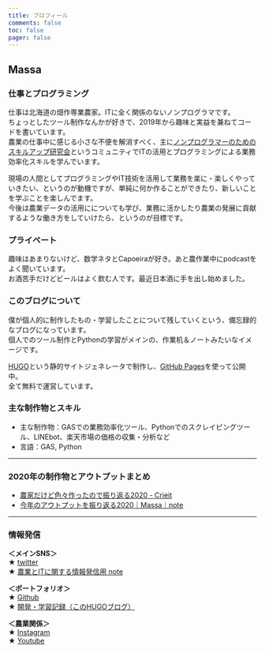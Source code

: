 ```yaml
---
title: プロフィール
comments: false
toc: false
pager: false
---
```



## Massa

### 仕事とプログラミング

仕事は北海道の畑作専業農家。ITに全く関係のないノンプログラマです。  
ちょっとしたツール制作なんかが好きで、2019年から趣味と実益を兼ねてコードを書いています。  
農業の仕事中に感じる小さな不便を解消すべく、主に[ノンプログラマーのためのスキルアップ研究会](https://tonari-it.com/community-nonpro-semi/)というコミュニティでITの活用とプログラミングによる業務効率化スキルを学んでいます。

現場の人間としてプログラミングやIT技術を活用して業務を楽に・楽しくやっていきたい、というのが動機ですが、単純に何か作ることができたり、新しいことを学ぶことを楽しんでます。  
今後は農業データの活用にについても学び、業務に活かしたり農業の発展に貢献するような働き方をしていけたら、というのが目標です。

### プライベート

趣味はあまりないけど、数学ネタとCapoeiraが好き。あと農作業中にpodcastをよく聞いています。  
お酒苦手だけどビールはよく飲む人です。最近日本酒に手を出し始めました。

### このブログについて

僕が個人的に制作したもの・学習したことについて残していくという、備忘録的なブログになっています。  
個人でのツール制作とPythonの学習がメインの、作業机＆ノートみたいなイメージです。

[HUGO](https://gohugo.io/)という静的サイトジェネレータで制作し、[GitHub Pages](https://docs.github.com/ja/free-pro-team@latest/github/working-with-github-pages/about-github-pages)を使って公開中。  
全て無料で運営しています。

### 主な制作物とスキル

- 主な制作物：GASでの業務効率化ツール、Pythonでのスクレイピングツール、LINEbot、楽天市場の価格の収集・分析など
- 言語：GAS, Python

----
### 2020年の制作物とアウトプットまとめ

- [農家だけど色々作ったので振り返る2020 - Crieit](https://crieit.net/posts/GAS-Python)  
- [今年のアウトプットを振り返る2020｜Massa｜note](https://note.com/agrifeel_labo/n/n24dfceedab23)

----
### 情報発信

**＜メインSNS＞**  
★ [twitter](https://twitter.com/massasquash)  
★ [農業とITに関する情報発信用 note](https://note.mu/agrifeel_labo)

**＜ポートフォリオ＞**  
★ [Github](https://github.com/Massasquash)  
★ [開発・学習記録（このHUGOブログ）](https://massasquash.github.io/potatofolio/)

**＜農業関係＞**  
★ [Instagram](https://www.instagram.com/ohsakifarm/)  
★ [Youtube](https://www.youtube.com/channel/UCsu1mENsBiVFsdc-yq0a4Aw)
